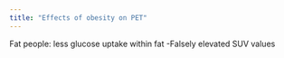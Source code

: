 ```yaml
---
title: "Effects of obesity on PET"
---
```

Fat people: less glucose uptake within fat
-Falsely elevated SUV values

